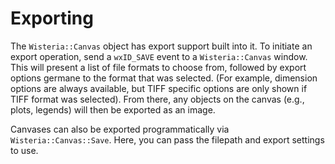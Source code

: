 Exporting
=============================

The `Wisteria::Canvas` object has export support built into it. To initiate an export operation,
send a `wxID_SAVE` event to a `Wisteria::Canvas` window. This will present a list of file formats
to choose from, followed by export options germane to the format that was selected. (For example,
dimension options are always available, but TIFF specific options are only shown if TIFF format
was selected). From there, any objects on the canvas (e.g., plots, legends) will then be exported as an image.

Canvases can also be exported programmatically via `Wisteria::Canvas::Save`. Here, you can pass
the filepath and export settings to use.